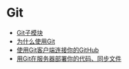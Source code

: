 # Git

- [Git子模块](Git子模块.md)
- [为什么使用Git](为什么使用Git.md)
- [使用Git客户端连接你的GitHub](使用Git客户端连接你的GitHub.md)
- [用Git在服务器部署你的代码、同步文件](用Git在服务器部署你的代码、同步文件.md)
